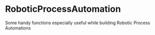 # RoboticProcessAutomation
Some handy functions especially useful while building Robotic Process Automations
